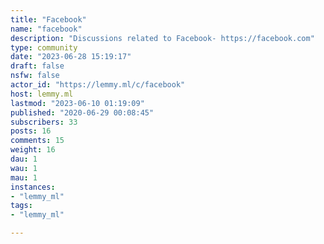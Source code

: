 ```yaml
---
title: "Facebook" 
name: "facebook"
description: "Discussions related to Facebook- https://facebook.com"
type: community
date: "2023-06-28 15:19:17"
draft: false
nsfw: false
actor_id: "https://lemmy.ml/c/facebook"
host: lemmy.ml
lastmod: "2023-06-10 01:19:09"
published: "2020-06-29 00:08:45"
subscribers: 33
posts: 16
comments: 15
weight: 16
dau: 1
wau: 1
mau: 1
instances:
- "lemmy_ml"
tags: 
- "lemmy_ml"

---
```


